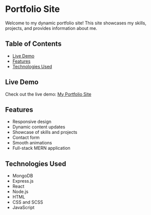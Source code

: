 # Portfolio Site 

Welcome to my dynamic portfolio site! This site showcases my skills, projects, and provides information about me.

## Table of Contents

- [Live Demo](#live-demo)
- [Features](#features)
- [Technologies Used](#technologies-used)

## Live Demo

Check out the live demo: [My Portfolio Site](https://achrefgataaportfolio.onrender.com/)

## Features

- Responsive design
- Dynamic content updates
- Showcase of skills and projects
- Contact form
- Smooth animations
- Full-stack MERN application

## Technologies Used

- MongoDB
- Express.js
- React
- Node.js
- HTML
- CSS and SCSS
- JavaScript
